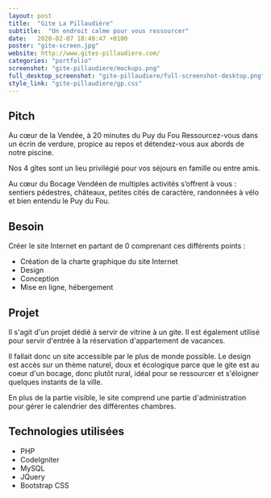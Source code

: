 ```yaml
---
layout: post
title:  "Gite La Pillaudière"
subtitle:  "Un endroit calme pour vous ressourcer"
date:   2020-02-07 18:40:47 +0100
poster: "gite-screen.jpg"
website: http://www.gites-pillaudiere.com/
categories: "portfolio"
screenshot: "gite-pillaudiere/mockups.png"
full_desktop_screenshot: "gite-pillaudiere/full-screenshot-desktop.png"
style_link: "gite-pillaudiere/gp.css"
---
```


## Pitch

Au cœur de la Vendée, à 20 minutes du Puy du Fou
Ressourcez-vous dans un écrin de verdure, propice au repos et détendez-vous aux abords de notre piscine.

Nos 4 gîtes sont un lieu privilégié pour vos séjours en famille ou entre amis.

Au cœur du Bocage Vendéen de multiples activités s’offrent à vous : sentiers pédestres, châteaux, petites cités de caractère, randonnées à vélo et bien entendu le Puy du Fou.

## Besoin

Créer le site Internet en partant de 0 comprenant ces différents points :

- Création de la charte graphique du site Internet
- Design
- Conception
- Mise en ligne, hébergement

## Projet

Il s'agit d'un projet dédié à servir de vitrine à un gite. Il est également utilisé pour servir d'entrée à la réservation d'appartement de vacances.

Il fallait donc un site accessible par le plus de monde possible. Le design est accès sur un thème naturel, doux et écologique  parce que le gite est au coeur d'un bocage, donc plutôt rural, idéal pour se ressourcer et s'éloigner quelques instants de la ville.

En plus de la partie visible, le site comprend une partie d'administration pour gérer le calendrier des différentes chambres.

## Technologies utilisées

- PHP
- CodeIgniter
- MySQL
- JQuery
- Bootstrap CSS
